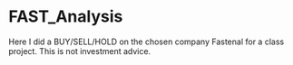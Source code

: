 # FAST_Analysis
Here I did a BUY/SELL/HOLD on the chosen company Fastenal for a class project. This is not investment advice.
